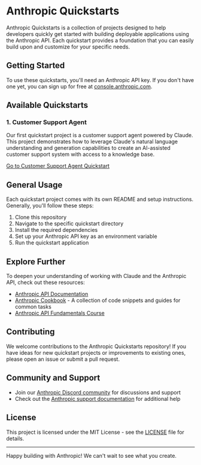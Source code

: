 # Anthropic Quickstarts

Anthropic Quickstarts is a collection of projects designed to help developers quickly get started with building deployable applications using the Anthropic API. Each quickstart provides a foundation that you can easily build upon and customize for your specific needs.

## Getting Started

To use these quickstarts, you'll need an Anthropic API key. If you don't have one yet, you can sign up for free at [console.anthropic.com](https://console.anthropic.com).

## Available Quickstarts

### 1. Customer Support Agent

Our first quickstart project is a customer support agent powered by Claude. This project demonstrates how to leverage Claude's natural language understanding and generation capabilities to create an AI-assisted customer support system with access to a knowledge base.

[Go to Customer Support Agent Quickstart](./customer-support-agent)

## General Usage

Each quickstart project comes with its own README and setup instructions. Generally, you'll follow these steps:

1. Clone this repository
2. Navigate to the specific quickstart directory
3. Install the required dependencies
4. Set up your Anthropic API key as an environment variable
5. Run the quickstart application

## Explore Further

To deepen your understanding of working with Claude and the Anthropic API, check out these resources:

- [Anthropic API Documentation](https://docs.anthropic.com)
- [Anthropic Cookbook](https://github.com/anthropics/anthropic-cookbook) - A collection of code snippets and guides for common tasks
- [Anthropic API Fundamentals Course](https://github.com/anthropics/courses/tree/master/anthropic_api_fundamentals)

## Contributing

We welcome contributions to the Anthropic Quickstarts repository! If you have ideas for new quickstart projects or improvements to existing ones, please open an issue or submit a pull request.

## Community and Support

- Join our [Anthropic Discord community](https://www.anthropic.com/discord) for discussions and support
- Check out the [Anthropic support documentation](https://support.anthropic.com) for additional help

## License

This project is licensed under the MIT License - see the [LICENSE](LICENSE) file for details.

---

Happy building with Anthropic! We can't wait to see what you create.